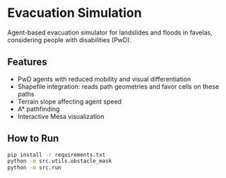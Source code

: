 # Evacuation Simulation

Agent-based evacuation simulator for landslides and floods in favelas, considering people with disabilities (PwD).

## Features
- PwD agents with reduced mobility and visual differentiation
- Shapefile integration: reads path geometries and favor cells on these paths
- Terrain slope affecting agent speed
- A* pathfinding
- Interactive Mesa visualization

## How to Run
```bash
pip install -r requirements.txt
python -m src.utils.obstacle_mask
python -m src.run

